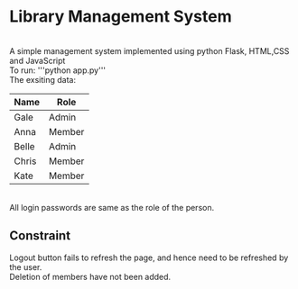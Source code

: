 # Library Management System
<br>
A simple management system implemented using python Flask, HTML,CSS and JavaScript
<br>
To run:
'''python app.py'''
<br>
The exsiting data:

| Name  | Role   |
|-------|--------|
| Gale  | Admin  |
| Anna  | Member |
| Belle | Admin  |
| Chris | Member |
| Kate  | Member |

<br>
All login passwords are same as the role of the person.

## Constraint
Logout button fails to refresh the page, and hence need to be refreshed by the user.
<br>
Deletion of members have not been added.


